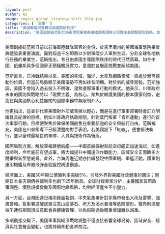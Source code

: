 ```yaml
---
layout: post
author: AI
image: img/us_global_strategy_shift_2024.jpg
categories: [ '軍事' ]
title: "美國戰略現實轉向與國際新秩序"
description: "美國副總統范斯於海軍學院畢業典禮強調美國將以現實主義調整國防戰略，面對中國、俄羅斯等國勢力崛起與地緣風險升高，聚焦核心利益與明確軍事目標，避免漫無邊際的介入。同時，全球經濟及區域安全環境亦受美國經濟政策、債市波動、台海軍事活動及台灣氣象災害等多重因素交織影響，牽動國際高度關注。"
---
```

美國副總統范斯日前以前海軍陸戰隊軍官的身份，於馬里蘭州的美國海軍學院畢業典禮發表重要演說。面對超過千名即將以少尉軍階步入軍旅生涯、分赴全球各地執行任務的畢業生，范斯指出，昔日由美國主導國際秩序的時代已然落幕。如今中國、俄羅斯與多個國家正積極擴展實力，意圖於各層面挑戰並超越美國。

范斯直言，自冷戰結束以來，美國的空域、海洋、太空及網路領域一直處於無可撼動的位置，但當前局勢顯示美國優勢不再如往昔明顯。對於新的威脅態勢，范斯強調，美國不會陷入過去投入不明確、漫無邊際軍事行動的模式。他表示，川普政府未來的國防與戰略將以「現實主義」為核心，聚焦於維護美國的根本國家利益，避免在與美國核心利益無關的國際事務中無限制介入。

他更指出，這並非代表美國對外部威脅掉以輕心，而是在進行軍事部署時會訂立明確且具紀律的目標。例如川普政府執政期間，針對葉門叛軍「青年運動」進行的首次軍事行動，目標便聚焦於確保美國船隻在重要航道的安全與航行自由。范斯補充，美國在川普領導下已經清楚向對手表明，若美國設下「紅線」，便會堅決執行，並以全球最精良的軍隊、人員與技術作為後盾。

國際局勢方面，解放軍福建號航艦——中國首艘彈射型航空母艦正加速海試，如進度順利，今年底前有望成軍，將大幅提升中國遠洋作戰能力。區域安全正面臨多方競爭與新型態威脅。此外，台海周邊近期亦持續發現中國軍機、軍艦活動，國軍則運用機艦及岸置飛彈全程監控周邊動態。

經濟面上，美國30年期公債殖利率突破5%，引發外界對美國財政健康的關注；同期日本長天期債券殖利率也創下25年新高。全球財經專家分析，主要國家貨幣政策調整、債務規模變動及國際地緣風險，均對經濟產生不小壓力。

另一方面，台灣因連日梅雨鋒面報到，中央氣象署針對多縣市發出大雨及雷擊、強風警報。氣象署提醒民眾注意山區落石、坍方及溪水暴漲等危險情形。醫界則提醒端午連假期間須注意飲食與健康管理，以免假期過後體重增加難以減重。

多項動態交織下，美國軍事與經濟戰略調整不僅直接影響全球局勢，區域安全、經濟與社會層面變動，也將持續牽動各界關注。